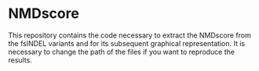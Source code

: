 # NMDscore
This repository contains the code necessary to extract the NMDscore from the fsINDEL variants and for its subsequent graphical representation.
It is necessary to change the path of the files if you want to reproduce the results.
